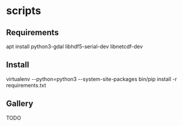 scripts
=======


Requirements
------------
apt install python3-gdal libhdf5-serial-dev libnetcdf-dev


Install
-------
virtualenv --python=python3 --system-site-packages
bin/pip install -r requirements.txt


Gallery
-------

TODO
